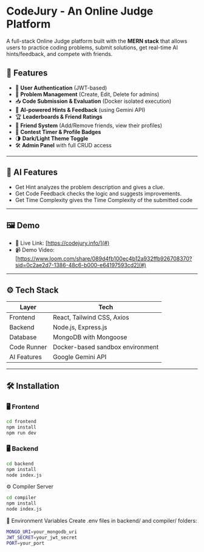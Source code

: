 # CodeJury - An Online Judge Platform

A full-stack Online Judge platform built with the **MERN stack** that allows users to practice coding problems, submit solutions, get real-time AI hints/feedback, and compete with friends.

## 🚀 Features

- 👤 **User Authentication** (JWT-based)
- 🧩 **Problem Management** (Create, Edit, Delete for admins)
- 📥 **Code Submission & Evaluation** (Docker isolated execution)
- 🧠 **AI-powered Hints & Feedback** (using Gemini API)
- 🏆 **Leaderboards & Friend Ratings**
- 👥 **Friend System** (Add/Remove friends, view their profiles)
- 🎯 **Contest Timer & Profile Badges**
- 🌗 **Dark/Light Theme Toggle**
- 🛠️ **Admin Panel** with full CRUD access

---

## 🧠 AI Features
- Get Hint analyzes the problem description and gives a clue.
- Get Code Feedback checks the logic and suggests improvements.
- Get Time Complexity gives the Time Complexity of the submitted code

---

## 🖼️ Demo

- 🔗 Live Link: [https://codejury.info/](#)
- 📹 Demo Video: [https://www.loom.com/share/089d4fb100ec4b12a932ffb926708370?sid=0c2ae2d7-1386-48c6-b000-e64197593cd2](#)

---

## ⚙️ Tech Stack

| Layer         | Tech                                    |
|---------------|------------------------------------------|
| Frontend      | React, Tailwind CSS, Axios               |
| Backend       | Node.js, Express.js                      |
| Database      | MongoDB with Mongoose                    |
| Code Runner   | Docker-based sandbox environment         |
| AI Features   | Google Gemini API                        |

---

## 🛠️ Installation

### 🖥️ Frontend

```bash
cd frontend
npm install
npm run dev
```

### 🖥️ Backend

```bash
cd backend
npm install
node index.js
```

⚙️ Compiler Server

```bash
cd compiler
npm install
node index.js
```

🔐 Environment Variables
Create .env files in backend/ and compiler/ folders:

```bash
MONGO_URI=your_mongodb_uri
JWT_SECRET=your_jwt_secret
PORT=your_port
```
